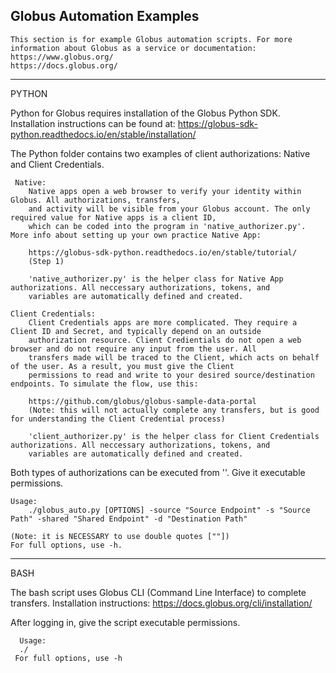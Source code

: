 Globus Automation Examples
----------------------------------------
    This section is for example Globus automation scripts. For more information about Globus as a service or documentation:
    https://www.globus.org/
    https://docs.globus.org/
----------------------------------------
PYTHON

   Python for Globus requires installation of the Globus Python SDK. Installation instructions can be found at:
   https://globus-sdk-python.readthedocs.io/en/stable/installation/
    
 The Python folder contains two examples of client authorizations: Native and Client Credentials.
 
     Native:
        Native apps open a web browser to verify your identity within Globus. All authorizations, transfers, 
        and activity will be visible from your Globus account. The only required value for Native apps is a client ID,
        which can be coded into the program in 'native_authorizer.py'. More info about setting up your own practice Native App:
        
        https://globus-sdk-python.readthedocs.io/en/stable/tutorial/ 
        (Step 1)
      
        'native_authorizer.py' is the helper class for Native App authorizations. All neccessary authorizations, tokens, and 
        variables are automatically defined and created. 
      
    Client Credentials:
        Client Credentials apps are more complicated. They require a Client ID and Secret, and typically depend on an outside
        authorization resource. Client Credientials do not open a web browser and do not require any input from the user. All
        transfers made will be traced to the Client, which acts on behalf of the user. As a result, you must give the Client
        permissions to read and write to your desired source/destination endpoints. To simulate the flow, use this:
        
        https://github.com/globus/globus-sample-data-portal
        (Note: this will not actually complete any transfers, but is good for understanding the Client Credential process)
      
        'client_authorizer.py' is the helper class for Client Credentials authorizations. All neccessary authorizations, tokens, and 
        variables are automatically defined and created. 
  
  Both types of authorizations can be executed from ''. Give it executable permissions.
   
    Usage:
        ./globus_auto.py [OPTIONS] -source "Source Endpoint" -s "Source Path" -shared "Shared Endpoint" -d "Destination Path"
  
    (Note: it is NECESSARY to use double quotes [""])
    For full options, use -h.

----------------------------------------
BASH

  The bash script uses Globus CLI (Command Line Interface) to complete transfers. Installation instructions:
    https://docs.globus.org/cli/installation/
        
   After logging in, give the script executable permissions.
   
      Usage:
      ./
     For full options, use -h
    

